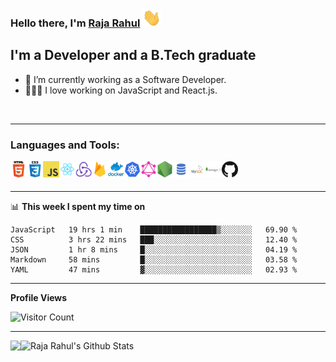 ### Hello there, I'm [Raja Rahul][website] <img src="https://raw.githubusercontent.com/ABSphreak/ABSphreak/master/gifs/Hi.gif" width="30px">

<!-- <p align="left"> <img src="https://komarev.com/ghpvc/?username=rajarahul12&label=Views&color=blue&style=plastic" alt="rajarahul12" /> </p> -->

## I'm a Developer and a B.Tech graduate
- 🔭 I’m currently working as a Software Developer.
- 👨🏻‍💻 I love working on JavaScript and React.js.

<!--
### Connect with me:

[<img height="30" src="https://img.shields.io/badge/twitter-%231DA1F2.svg?&style=for-the-badge&logo=twitter&logoColor=white" />][twitter]
[<img height="30" src="https://img.shields.io/badge/Hashnode-%230077B5.svg?&style=for-the-badge&logo=Hashnode&logoColor=white" />][hashnode]
[<img height="30" src="https://img.shields.io/badge/linkedin-blue.svg?&style=for-the-badge&logo=linkedin&logoColor=white" />][linkedin]
[<img height="30" src="https://img.shields.io/badge/-Medium-000000.svg?&style=for-the-badge&logo=Medium&logoColor=white" />][medium]
[<img height="30" src = "https://img.shields.io/badge/Instagram-da2f76.svg?&style=for-the-badge&logo=instagram&logoColor=white">][instagram]

-->
<br />
<hr />

### Languages and Tools:


<img align="left" alt="HTML5" width="26px" src="https://raw.githubusercontent.com/github/explore/80688e429a7d4ef2fca1e82350fe8e3517d3494d/topics/html/html.png" />
<img align="left" alt="CSS3" width="26px" src="https://raw.githubusercontent.com/github/explore/80688e429a7d4ef2fca1e82350fe8e3517d3494d/topics/css/css.png" />
<img align="left" alt="JavaScript" width="26px" src="https://raw.githubusercontent.com/github/explore/80688e429a7d4ef2fca1e82350fe8e3517d3494d/topics/javascript/javascript.png" />
<img align="left" alt="React" width="26px" src="https://raw.githubusercontent.com/github/explore/80688e429a7d4ef2fca1e82350fe8e3517d3494d/topics/react/react.png" />
<img align="left" alt="Redux" width="26px" src="https://raw.githubusercontent.com/github/explore/e94815998e4e0713912fed477a1f346ec04c3da2/topics/redux/redux.png" />
<img align="left" alt="Firebase" width="26px" src="https://raw.githubusercontent.com/github/explore/e94815998e4e0713912fed477a1f346ec04c3da2/topics/firebase/firebase.png" />
<img align="left" alt="Firebase" width="26px" src="https://raw.githubusercontent.com/github/explore/e94815998e4e0713912fed477a1f346ec04c3da2/topics/docker/docker.png" />
<img align="left" alt="Firebase" width="26px" src="https://raw.githubusercontent.com/github/explore/e94815998e4e0713912fed477a1f346ec04c3da2/topics/kubernetes/kubernetes.png" />
<img align="left" alt="GraphQL" width="26px" src="https://raw.githubusercontent.com/github/explore/80688e429a7d4ef2fca1e82350fe8e3517d3494d/topics/graphql/graphql.png" />
<img align="left" alt="Node.js" width="26px" src="https://raw.githubusercontent.com/github/explore/80688e429a7d4ef2fca1e82350fe8e3517d3494d/topics/nodejs/nodejs.png" />
<img align="left" alt="SQL" width="26px" src="https://raw.githubusercontent.com/github/explore/80688e429a7d4ef2fca1e82350fe8e3517d3494d/topics/sql/sql.png" />
<img align="left" alt="MySQL" width="26px" src="https://raw.githubusercontent.com/github/explore/80688e429a7d4ef2fca1e82350fe8e3517d3494d/topics/mysql/mysql.png" />
<img align="left" alt="MongoDB" width="26px" src="https://raw.githubusercontent.com/github/explore/80688e429a7d4ef2fca1e82350fe8e3517d3494d/topics/mongodb/mongodb.png" />
<img align="left" alt="GitHub" width="26px" src="https://raw.githubusercontent.com/github/explore/78df643247d429f6cc873026c0622819ad797942/topics/github/github.png" />
<br />
<br />


<!-- MEDIUM::START -->
<!-- MEDIUM::END -->

---

📊 **This week I spent my time on**
<!--START_SECTION:waka-->
```text
JavaScript   19 hrs 1 min    █████████████████▒░░░░░░░   69.90 % 
CSS          3 hrs 22 mins   ███░░░░░░░░░░░░░░░░░░░░░░   12.40 % 
JSON         1 hr 8 mins     █░░░░░░░░░░░░░░░░░░░░░░░░   04.19 % 
Markdown     58 mins         █░░░░░░░░░░░░░░░░░░░░░░░░   03.58 % 
YAML         47 mins         ▓░░░░░░░░░░░░░░░░░░░░░░░░   02.93 % 
```
<!--END_SECTION:waka-->

---

**Profile Views**

![Visitor Count](https://profile-counter.glitch.me/{rajarahul12}/count.svg)

---

<a><img align="left" src="https://github-readme-stats.vercel.app/api/top-langs/?username=rajarahul12&theme=dark&hide_langs_below=1" /></a>

<a><img align="left" alt="Raja Rahul's Github Stats" src="https://github-readme-stats.vercel.app/api?username=rajarahul12&count_private=true&show_icons=true&hide_border=true&theme=dark" /></a>

[website]: https://raja-rahul.web.app/
[twitter]: https://twitter.com/coder_rahul
[instagram]: https://www.instagram.com/raja_rahul_maddula/
[linkedin]: https://www.linkedin.com/in/raja-rahul-87a172141/
[medium]: https://medium.com/@maddula.rajarahul
[hashnode]: https://rajarahul.com/
[instagram]: https://www.instagram.com/coder_rahul/
